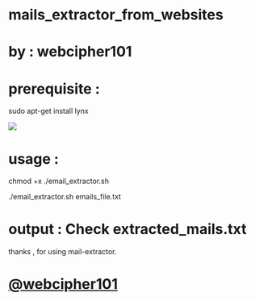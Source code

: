 # mails_extractor_from_websites
# by : webcipher101

# prerequisite :
sudo apt-get install lynx

![](demo.png)

# usage : 
chmod +x ./email_extractor.sh

./email_extractor.sh emails_file.txt

# output : Check extracted_mails.txt

thanks , for using mail-extractor.

# <a href="https://twitter.com/webcipher101?s=09">@webcipher101</a>
